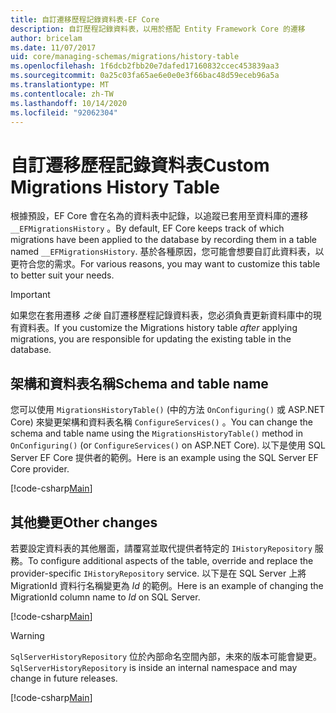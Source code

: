 ```yaml
---
title: 自訂遷移歷程記錄資料表-EF Core
description: 自訂歷程記錄資料表，以用於搭配 Entity Framework Core 的遷移
author: bricelam
ms.date: 11/07/2017
uid: core/managing-schemas/migrations/history-table
ms.openlocfilehash: 1f6dcb2fbb20e7dafed17160832ccec453839aa3
ms.sourcegitcommit: 0a25c03fa65ae6e0e0e3f66bac48d59eceb96a5a
ms.translationtype: MT
ms.contentlocale: zh-TW
ms.lasthandoff: 10/14/2020
ms.locfileid: "92062304"
---
```

# <a name="custom-migrations-history-table"></a><span data-ttu-id="539d9-103">自訂遷移歷程記錄資料表</span><span class="sxs-lookup"><span data-stu-id="539d9-103">Custom Migrations History Table</span></span>

<span data-ttu-id="539d9-104">根據預設，EF Core 會在名為的資料表中記錄，以追蹤已套用至資料庫的遷移 `__EFMigrationsHistory` 。</span><span class="sxs-lookup"><span data-stu-id="539d9-104">By default, EF Core keeps track of which migrations have been applied to the database by recording them in a table named `__EFMigrationsHistory`.</span></span> <span data-ttu-id="539d9-105">基於各種原因，您可能會想要自訂此資料表，以更符合您的需求。</span><span class="sxs-lookup"><span data-stu-id="539d9-105">For various reasons, you may want to customize this table to better suit your needs.</span></span>

> [!IMPORTANT]
> <span data-ttu-id="539d9-106">如果您在套用遷移 *之後* 自訂遷移歷程記錄資料表，您必須負責更新資料庫中的現有資料表。</span><span class="sxs-lookup"><span data-stu-id="539d9-106">If you customize the Migrations history table *after* applying migrations, you are responsible for updating the existing table in the database.</span></span>

## <a name="schema-and-table-name"></a><span data-ttu-id="539d9-107">架構和資料表名稱</span><span class="sxs-lookup"><span data-stu-id="539d9-107">Schema and table name</span></span>

<span data-ttu-id="539d9-108">您可以使用 `MigrationsHistoryTable()` (中的方法 `OnConfiguring()` 或 ASP.NET Core) 來變更架構和資料表名稱 `ConfigureServices()` 。</span><span class="sxs-lookup"><span data-stu-id="539d9-108">You can change the schema and table name using the `MigrationsHistoryTable()` method in `OnConfiguring()` (or `ConfigureServices()` on ASP.NET Core).</span></span> <span data-ttu-id="539d9-109">以下是使用 SQL Server EF Core 提供者的範例。</span><span class="sxs-lookup"><span data-stu-id="539d9-109">Here is an example using the SQL Server EF Core provider.</span></span>

[!code-csharp[Main](../../../../samples/core/Schemas/Migrations/MigrationTableNameContext.cs#TableNameContext)]

## <a name="other-changes"></a><span data-ttu-id="539d9-110">其他變更</span><span class="sxs-lookup"><span data-stu-id="539d9-110">Other changes</span></span>

<span data-ttu-id="539d9-111">若要設定資料表的其他層面，請覆寫並取代提供者特定的 `IHistoryRepository` 服務。</span><span class="sxs-lookup"><span data-stu-id="539d9-111">To configure additional aspects of the table, override and replace the provider-specific `IHistoryRepository` service.</span></span> <span data-ttu-id="539d9-112">以下是在 SQL Server 上將 MigrationId 資料行名稱變更為 *Id* 的範例。</span><span class="sxs-lookup"><span data-stu-id="539d9-112">Here is an example of changing the MigrationId column name to *Id* on SQL Server.</span></span>

[!code-csharp[Main](../../../../samples/core/Schemas/Migrations/MyHistoryRepository.cs#HistoryRepositoryContext)]

> [!WARNING]
> <span data-ttu-id="539d9-113">`SqlServerHistoryRepository` 位於內部命名空間內部，未來的版本可能會變更。</span><span class="sxs-lookup"><span data-stu-id="539d9-113">`SqlServerHistoryRepository` is inside an internal namespace and may change in future releases.</span></span>

[!code-csharp[Main](../../../../samples/core/Schemas/Migrations/MyHistoryRepository.cs#HistoryRepository)]
